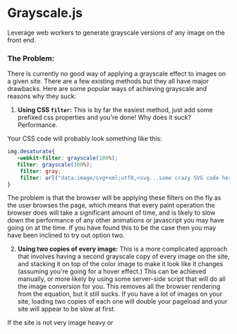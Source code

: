 # Grayscale.js
Leverage web workers to generate grayscale versions of any image on the front end.

### The Problem:
There is currently no good way of applying a grayscale effect to images on a given site. There are a few existing 
methods but they all have major drawbacks. Here are some popular ways of achieving grayscale and reasons why they suck:

1. __Using CSS `filter`:__
  This is by far the easiest method, just add some prefixed css properties and you're done! Why does it suck? Performance.

  Your CSS code will probably look something like this:
  ````css
  img.desaturate{
     -webkit-filter: grayscale(100%);
     filter: grayscale(100%);
      filter: gray;
      filter: url("data:image/svg+xml;utf8,<svg...some crazy SVG code here");
  }
  ````
  The problem is that the browser will be applying these filters on the fly as the user browses the page, which means that
  every paint operation the browser does will take a significant amount of time, and is likely to slow down the performance
  of any other animations or javascript you may have going on at the time. If you have found this to be the case then 
  you may have been inclined to try out option two.

2. __Using two copies of every image:__
  This is a more complicated approach that involves having a second grayscale copy of every image on the site, and 
  stacking it on top of the color image to make it look like it changes (assuming you're going for a hover effect.)
  This can be achieved manually, or more likely by using some server-side script that will do all the image conversion
  for you. This removes all the browser rendering from the equation, but it still sucks. If you have a lot of images on your 
  site, loading two copies of each one will double your pageload and your site will appear to be slow at first.
  
  If the site is not very image heavy or 
